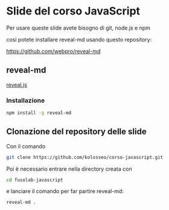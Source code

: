 # Slide del corso JavaScript

Per usare queste slide avete bisogno di git, node.js e npm

cosi potete installare reveal-md usando questo repository:

https://github.com/webpro/reveal-md 

## reveal-md
[reveal.js](http://lab.hakim.se/reveal-js/#/) 

### Installazione

``` bash
npm install -g reveal-md
```

## Clonazione del repository delle slide
Con il comando 

``` bash
git clone https://github.com/kolosseo/corso-javascript.git
```

Poi è necessario entrare nella directory creata con
``` bash
cd fusolab-javascript
```

e lanciare il comando per far partire reveal-md:
``` bash
reveal-md .
``` 
